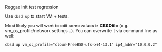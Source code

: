 
Reggae init test regression

Use `cbsd up` to start VM + tests.

Most likely you will want to edit some values in **CBSDfile** (e.g. vm_os_profile/network settings ..). You can overwrite it via command line as well:

```
cbsd up vm_os_profile="cloud-FreeBSD-ufs-x64-13.1" ip4_addr="10.0.0.2"
```

